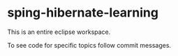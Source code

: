 # sping-hibernate-learning

This is an entire eclipse workspace.

To see code for specific topics follow commit messages.
